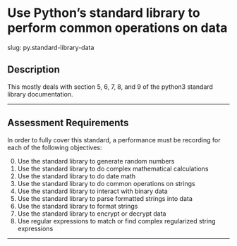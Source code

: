 
# Use Python’s standard library to perform common operations on data

slug: py.standard-library-data

## Description
This mostly deals with section 5, 6, 7, 8, and 9 of the python3 standard library documentation.

---
## Assessment Requirements
In order to fully cover this standard, a performance must be recording for each of the following objectives:

0. Use the standard library to generate random numbers
1. Use the standard library to do complex mathematical calculations
2. Use the standard library to do date math
3. Use the standard library to do common operations on strings
4. Use the standard library to interact with binary data
5. Use the standard library to parse formatted strings into data
6. Use the standard library to format strings
7. Use the standard library to encrypt or decrypt data
8. Use regular expressions to match or find complex regularized string expressions

---
